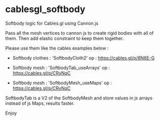 # cablesgl_softbody
Softbody logic for Cables.gl using Cannon.js

Pass all the mesh vertices to cannon js to create rigid bodies with all of them.
Then add elastic constraint to keep them together.



Please use them like the cables examples below :

- Softbody clothes : 'SoftbodyCloth2' op : https://cables.gl/p/8N6E-G

- Softbody mesh : 'SoftbodyTab_useArrays' op : https://cables.gl/p/CRyNqC

- Softbody mesh : 'SoftbodyMesh_useMaps' op : https://cables.gl/p/CRyNqC

SoftbodyTab is a V2 of the SoftbodyMesh and store values in js arrays instead of js Maps, results faster.

Enjoy



